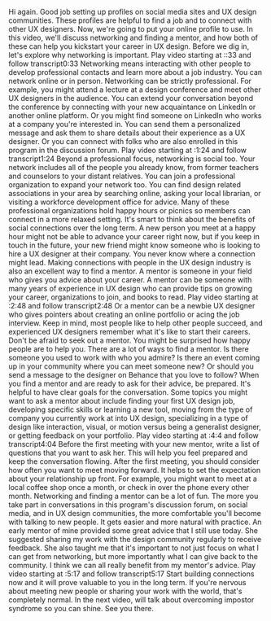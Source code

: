 
Hi again. Good job setting up profiles on social media sites and UX design communities. These profiles are helpful to find a job and to connect with other UX designers. Now, we're going to put your online profile to use. In this video, we'll discuss networking and finding a mentor, and how both of these can help you kickstart your career in UX design. Before we dig in, let's explore why networking is important.
Play video starting at ::33 and follow transcript0:33
Networking means interacting with other people to develop professional contacts and learn more about a job industry. You can network online or in person. Networking can be strictly professional. For example, you might attend a lecture at a design conference and meet other UX designers in the audience. You can extend your conversation beyond the conference by connecting with your new acquaintance on LinkedIn or another online platform. Or you might find someone on LinkedIn who works at a company you're interested in. You can send them a personalized message and ask them to share details about their experience as a UX designer. Or you can connect with folks who are also enrolled in this program in the discussion forum.
Play video starting at :1:24 and follow transcript1:24
Beyond a professional focus, networking is social too. Your network includes all of the people you already know, from former teachers and counselors to your distant relatives. You can join a professional organization to expand your network too. You can find design related associations in your area by searching online, asking your local librarian, or visiting a workforce development office for advice. Many of these professional organizations hold happy hours or picnics so members can connect in a more relaxed setting. It's smart to think about the benefits of social connections over the long term. A new person you meet at a happy hour might not be able to advance your career right now, but if you keep in touch in the future, your new friend might know someone who is looking to hire a UX designer at their company. You never know where a connection might lead. Making connections with people in the UX design industry is also an excellent way to find a mentor. A mentor is someone in your field who gives you advice about your career. A mentor can be someone with many years of experience in UX design who can provide tips on growing your career, organizations to join, and books to read.
Play video starting at :2:48 and follow transcript2:48
Or a mentor can be a newbie UX designer who gives pointers about creating an online portfolio or acing the job interview. Keep in mind, most people like to help other people succeed, and experienced UX designers remember what it's like to start their careers. Don't be afraid to seek out a mentor. You might be surprised how happy people are to help you. There are a lot of ways to find a mentor. Is there someone you used to work with who you admire? Is there an event coming up in your community where you can meet someone new? Or should you send a message to the designer on Behance that you love to follow? When you find a mentor and are ready to ask for their advice, be prepared. It's helpful to have clear goals for the conversation. Some topics you might want to ask a mentor about include finding your first UX design job, developing specific skills or learning a new tool, moving from the type of company you currently work at into UX design, specializing in a type of design like interaction, visual, or motion versus being a generalist designer, or getting feedback on your portfolio.
Play video starting at :4:4 and follow transcript4:04
Before the first meeting with your new mentor, write a list of questions that you want to ask her. This will help you feel prepared and keep the conversation flowing. After the first meeting, you should consider how often you want to meet moving forward. It helps to set the expectation about your relationship up front. For example, you might want to meet at a local coffee shop once a month, or check in over the phone every other month. Networking and finding a mentor can be a lot of fun. The more you take part in conversations in this program's discussion forum, on social media, and in UX design communities, the more comfortable you'll become with talking to new people. It gets easier and more natural with practice. An early mentor of mine provided some great advice that I still use today. She suggested sharing my work with the design community regularly to receive feedback. She also taught me that it's important to not just focus on what I can get from networking, but more importantly what I can give back to the community. I think we can all really benefit from my mentor's advice.
Play video starting at :5:17 and follow transcript5:17
Start building connections now and it will prove valuable to you in the long term. If you're nervous about meeting new people or sharing your work with the world, that's completely normal. In the next video, will talk about overcoming impostor syndrome so you can shine. See you there.